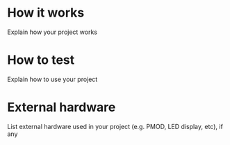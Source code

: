 # How it works

Explain how your project works

# How to test

Explain how to use your project

# External hardware

List external hardware used in your project (e.g. PMOD, LED display, etc), if any
